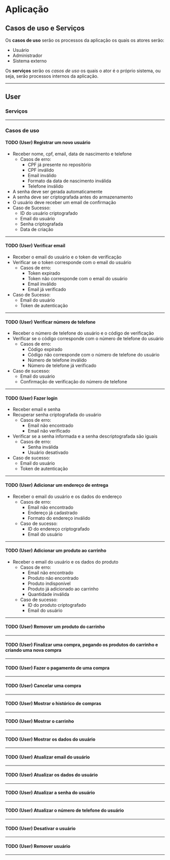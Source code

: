 # Aplicação

## Casos de uso e Serviços

Os **casos de uso** serão os processos da aplicação os quais os atores serão:

- Usuário
- Administrador
- Sistema externo

Os **serviços** serão os *casos de uso* os quais o ator é o próprio sistema, ou seja, serão processos internos da aplicação.

---

## User

### Serviços

---

### Casos de uso

#### TODO (User) Registrar um novo usuário

- Receber nome, cpf, email, data de nascimento e telefone
  - Casos de erro:
    - CPF já presente no repositório
    - CPF inválido
    - Email inválido
    - Formato da data de nascimento inválida
    - Telefone inválido
- A senha deve ser gerada automaticamente
- A senha deve ser criptografada antes do armazenamento
- O usuário deve receber um email de confirmação
- Caso de Sucesso:
  - ID do usuário criptografado
  - Email do usuário
  - Senha criptografada
  - Data de criação

---

#### TODO (User) Verificar email

- Receber o email do usuário e o token de verificação
- Verificar se o token corresponde com o email do usuário
  - Casos de erro:
    - Token expirado
    - Token não corresponde com o email do usuário
    - Email inválido
    - Email já verificado
- Caso de Sucesso:
  - Email do usuário
  - Token de autenticação

---

#### TODO (User) Verificar número de telefone

- Receber o número de telefone do usuário e o código de verificação
- Verificar se o código corresponde com o número de telefone do usuário
  - Casos de erro:
    - Código expirado
    - Código não corresponde com o número de telefone do usuário
    - Número de telefone inválido
    - Número de telefone já verificado
- Caso de sucesso:
  - Email do usuário
  - Confirmação de verificação do número de telefone

---

#### TODO (User) Fazer login

- Receber email e senha
- Recuperar senha criptografada do usuário
  - Casos de erro:
    - Email não encontrado
    - Email não verificado
- Verificar se a senha informada e a senha descriptografada são iguais
  - Casos de erro:
    - Senha inválida
    - Usuário desativado
- Caso de sucesso:
  - Email do usuário
  - Token de autenticação

---

#### TODO (User) Adicionar um endereço de entrega

- Receber o email do usuário e os dados do endereço
  - Casos de erro:
    - Email não encontrado
    - Endereço já cadastrado
    - Formato do endereço inválido
  - Caso de sucesso:
    - ID do endereço criptografado
    - Email do usuário

---

#### TODO (User) Adicionar um produto ao carrinho

- Receber o email do usuário e os dados do produto
  - Casos de erro:
    - Email não encontrado
    - Produto não encontrado
    - Produto indisponível
    - Produto já adicionado ao carrinho
    - Quantidade inválida
  - Caso de sucesso:
    - ID do produto criptografado
    - Email do usuário

---

#### TODO (User) Remover um produto do carrinho

---

#### TODO (User) Finalizar uma compra, pegando os produtos do carrinho e criando uma nova compra

---

#### TODO (User) Fazer o pagamento de uma compra

---

#### TODO (User) Cancelar uma compra

---

#### TODO (User) Mostrar o histórico de compras

---

#### TODO (User) Mostrar o carrinho

---

#### TODO (User) Mostrar os dados do usuário

---

#### TODO (User) Atualizar email do usuário

---

#### TODO (User) Atualizar os dados do usuário

---

#### TODO (User) Atualizar a senha do usuário

---

#### TODO (User) Atualizar o número de telefone do usuário

---

#### TODO (User) Desativar o usuário

---

#### TODO (User) Remover usuário

---
